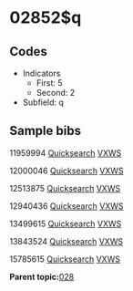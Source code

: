 # 02852$q

## Codes

-   Indicators
    -   First: 5
    -   Second: 2
-   Subfield: q

## Sample bibs

11959994 [Quicksearch](https://search.library.yale.edu/catalog/11959994) [VXWS](http://prodorbis.library.yale.edu:7014/vxws/GetHoldingsService?bibId=11959994)

12000046 [Quicksearch](https://search.library.yale.edu/catalog/12000046) [VXWS](http://prodorbis.library.yale.edu:7014/vxws/GetHoldingsService?bibId=12000046)

12513875 [Quicksearch](https://search.library.yale.edu/catalog/12513875) [VXWS](http://prodorbis.library.yale.edu:7014/vxws/GetHoldingsService?bibId=12513875)

12940436 [Quicksearch](https://search.library.yale.edu/catalog/12940436) [VXWS](http://prodorbis.library.yale.edu:7014/vxws/GetHoldingsService?bibId=12940436)

13499615 [Quicksearch](https://search.library.yale.edu/catalog/13499615) [VXWS](http://prodorbis.library.yale.edu:7014/vxws/GetHoldingsService?bibId=13499615)

13843524 [Quicksearch](https://search.library.yale.edu/catalog/13843524) [VXWS](http://prodorbis.library.yale.edu:7014/vxws/GetHoldingsService?bibId=13843524)

15785615 [Quicksearch](https://search.library.yale.edu/catalog/15785615) [VXWS](http://prodorbis.library.yale.edu:7014/vxws/GetHoldingsService?bibId=15785615)

**Parent topic:**[028](../../tags/028/028.md)

